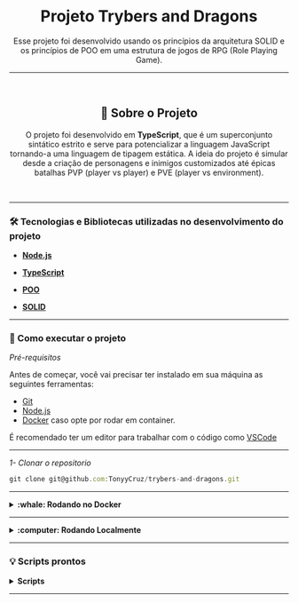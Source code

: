 <h1 align="center">Projeto Trybers and Dragons</h1>
<p align="center">Esse projeto foi desenvolvido usando os princípios da arquitetura SOLID e os princípios de POO em uma estrutura de jogos de RPG (Role Playing Game).</p>

---

<br>

<h2 align="center">📃 Sobre o Projeto</h2>

<p align="center">O projeto foi desenvolvido em <b>TypeScript</b>, que é um superconjunto sintático estrito e serve para potencializar a linguagem JavaScript tornando-a uma linguagem de tipagem estática.
  A ideia do projeto é simular desde a criação de personagens e inimigos customizados até épicas batalhas PVP (player vs player) e PVE (player vs environment).
</p>

<br>

---

### 🛠 Tecnologias e Bibliotecas utilizadas no desenvolvimento do projeto

- **[Node.js](https://nodejs.org/en/)**

- **[TypeScript](https://www.typescriptlang.org/pt/)**

- **[POO](https://www.freecodecamp.org/portuguese/news/programacao-orientada-a-objetos-em-javascript-explicada-com-exemplos/)**

- **[SOLID](https://www.treinaweb.com.br/blog/principios-solid-single-responsability-principle)**

---

### 🚀 Como executar o projeto

_Pré-requisitos_

Antes de começar, você vai precisar ter instalado em sua máquina as seguintes ferramentas:
- [Git](https://git-scm.com)
- [Node.js](https://nodejs.org/en/)
- [Docker](https://docs.docker.com/get-docker/) caso opte por rodar em container.

É recomendado ter um editor para trabalhar com o código como [VSCode](https://code.visualstudio.com/)

---

_1- Clonar o repositorio_

```jsx
git clone git@github.com:TonyyCruz/trybers-and-dragons.git
```

---


<details>
  <summary><strong>:whale: Rodando no Docker</strong></summary><br />
  
  ## Com Docker
 
 
_Rode o serviço `node` com o comando_

```jsx
  docker-compose up -d
```

- Esse serviço irá inicializar um container chamado `trybers_and_dragons`.
  - A partir daqui você pode rodar o container via CLI ou abri-lo no VS Code.

_Via CLI use o comando_
```jsx
docker exec -it trybers_and_dragons bash
```
- Ele te dará acesso ao terminal interativo do container trybers_and_dragons(node) criado pelo compose, que está rodando em segundo plano.

_Instale as dependências `dentro do container` com_

```jsx
npm install
```

⚠️Atenção: Caso opte por utilizar o Docker, TODOS os scripts disponíveis no package.json devem ser executados DENTRO do container, ou seja, no terminal que aparece após a execução do comando docker exec.
  
  </details>
  
---
  
<details>
  <summary><strong>:computer: Rodando Localmente</strong></summary><br />
 
 _Instale as dependências com o comando_
 
 ```jsx
npm install
```
- Para rodar o projeto desta forma, **obrigatoriamente** você deve ter o `node` instalado em seu computador.
  - Recomenda-se a versão `^16`

</details>

---


### 💡 Scripts prontos
<details>
  <summary><strong>Scripts</strong></summary><br />

  - Iniciar o servidor Node:
  ```sh
    npm start
  ```

  - Iniciar o servidor Node com nodemon:
  ```sh
    npm run dev
  ```

  <br />
</details>

---
